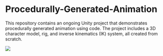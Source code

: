 # Procedurally-Generated-Animation
 This repository contains an ongoing Unity project that demonstrates procedurally generated animation using code. The project includes a 3D character model, rig, and inverse kinematics (IK) system, all created from scratch.

![](https://media.giphy.com/media/v1.Y2lkPTc5MGI3NjExOGM1NTE0MzM3YjBhOGUyMWZjNTZjMjNlMzkxMWJjZWNlYWMzNTdkZiZlcD12MV9pbnRlcm5hbF9naWZzX2dpZklkJmN0PWc/f9Tfa18rNjdXm7uSpg/giphy.gif)
